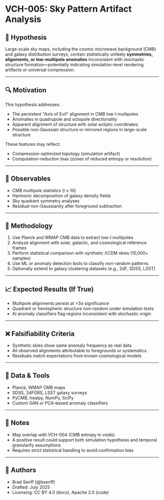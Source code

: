 # VCH-005: Sky Pattern Artifact Analysis

## 🧠 Hypothesis
Large-scale sky maps, including the cosmic microwave background (CMB) and galaxy distribution surveys, contain statistically unlikely **symmetries, alignments, or low-multipole anomalies** inconsistent with stochastic structure formation—potentially indicating simulation-level rendering artifacts or universal compression.

---

## 🔍 Motivation
This hypothesis addresses:
- The persistent "Axis of Evil" alignment in CMB low-l multipoles
- Anomalies in quadrupole and octopole directionality
- Apparent alignment of structure with solar ecliptic coordinates
- Possible non-Gaussian structure or mirrored regions in large-scale structure

These features may reflect:
- Compression-optimized topology (simulation artifact)
- Computation-reduction bias (zones of reduced entropy or resolution)

---

## 🧪 Observables
- CMB multipole statistics (l ≤ 10)
- Harmonic decomposition of galaxy density fields
- Sky quadrant symmetry analyses
- Residual non-Gaussianity after foreground subtraction

---

## 🔬 Methodology
1. Use Planck and WMAP CMB data to extract low-l multipoles
2. Analyze alignment with solar, galactic, and cosmological reference frames
3. Perform statistical comparison with synthetic ΛCDM skies (10,000+ samples)
4. Use ML or anomaly detection tools to classify non-random patterns
5. Optionally extend to galaxy clustering datasets (e.g., 2dF, SDSS, LSST)

---

## 📈 Expected Results (If True)
- Multipole alignments persist at >3σ significance
- Quadrant or hemispheric structure non-random under simulation tests
- AI anomaly classifiers flag regions inconsistent with stochastic origin

---

## ❌ Falsifiability Criteria
- Synthetic skies show same anomaly frequency as real data
- All observed alignments attributable to foregrounds or systematics
- Residuals match expectations from known cosmological models

---

## 🔗 Data & Tools
- Planck, WMAP CMB maps
- SDSS, 2dFGRS, LSST galaxy surveys
- PyCMB, healpy, NumPy, SciPy
- Custom GAN or PCA-based anomaly classifiers

---

## 📝 Notes
- May overlap with VCH-004 (CMB entropy in voids)
- A positive result could support both simulation hypothesis and temporal granularity assumptions
- Requires strict statistical handling to avoid confirmation bias

---

## 👤 Authors
- Brad Senff (@bsenff)
- Drafted: July 2025
- Licensing: CC BY 4.0 (docs), Apache 2.0 (code)

